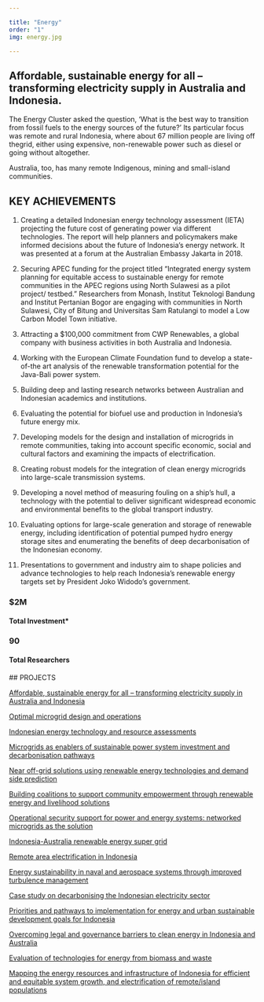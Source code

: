 ```yaml
---

title: "Energy"
order: "1"
img: energy.jpg

---
```

<div id="top-target"></div>

## Affordable, sustainable energy for all – transforming electricity supply in Australia and Indonesia.

The Energy Cluster asked the question, ‘What is the best way to transition from fossil fuels to the energy sources of the future?’ Its particular focus was remote and rural Indonesia, where about 67 million people are living off thegrid, either using expensive, non-renewable power such as diesel or going without altogether.<!--more-->

Australia, too, has many remote Indigenous, mining and small-island communities.

## KEY ACHIEVEMENTS
1. Creating a detailed Indonesian energy technology assessment (IETA) projecting the future cost of generating power via different technologies. The report will help planners and policymakers make informed decisions about the future of Indonesia’s energy network. It was presented at a forum at the Australian Embassy Jakarta in 2018.

2. Securing APEC funding for the project titled “Integrated energy system planning for equitable access to sustainable energy for remote communities in the APEC regions using North Sulawesi as a pilot project/ testbed.” Researchers from Monash, Institut Teknologi Bandung and Institut Pertanian Bogor are engaging with communities in North Sulawesi, City of Bitung and Universitas Sam Ratulangi to model a Low Carbon Model Town initiative.

3. Attracting a $100,000 commitment from CWP Renewables, a global company with business activities in both Australia and Indonesia.

4. Working with the European Climate Foundation fund to develop a state-of-the art analysis of the renewable transformation potential for the Java-Bali power system.

4. Building deep and lasting research networks between Australian and Indonesian academics and institutions.

4. Evaluating the potential for biofuel use and production in Indonesia’s future energy mix.

4. Developing models for the design and installation of microgrids in remote communities, taking into account specific economic, social and cultural factors and examining the impacts of electrification.

4. Creating robust models for the integration of clean energy microgrids into large-scale transmission systems.

4. Developing a novel method of measuring fouling on a ship’s hull, a technology with the potential to deliver significant widespread economic and environmental benefits to the global transport industry.

4. Evaluating options for large-scale generation and storage of renewable energy, including identification of potential pumped hydro energy storage sites and enumerating the benefits of deep decarbonisation of the Indonesian economy.

4. Presentations to government and industry aim to shape policies and advance technologies to help reach Indonesia’s renewable energy targets set by President Joko Widodo’s government.

### $2M
#### Total Investment*

### 90
#### Total Researchers

<div id="bot-target"></div>
## PROJECTS

[Affordable, sustainable energy for all – transforming electricity supply in Australia and Indonesia]()

[Optimal microgrid design and operations](https://australiaindonesiacentre.org/projects/optimal-microgrid-design-operations/)

[Indonesian energy technology and resource assessments](https://australiaindonesiacentre.org/projects/indonesian-energy-technology-resource-assessments/)

[Microgrids as enablers of sustainable power system investment and decarbonisation pathways](https://australiaindonesiacentre.org/projects/microgrids-enablers-sustainable-power-system-investment-decarbonisation-pathways/)

[Near off-grid solutions using renewable energy technologies and demand side prediction](https://australiaindonesiacentre.org/projects/near-off-grid-solutions-using-renewable-energy-technologies-demand-side-prediction/)

[Building coalitions to support community empowerment through renewable energy and livelihood solutions](https://australiaindonesiacentre.org/projects/building-coalitions-support-community-empowerment-renewable-energy-livelihood-solutions/)

[Operational security support for power and energy systems: networked microgrids as the solution](https://australiaindonesiacentre.org/projects/operational-security-support-power-energy-systems-networked-microgrids-solution/)

[Indonesia-Australia renewable energy super grid](https://australiaindonesiacentre.org/projects/mapping-the-energy-resources-and-infrastructure-of-indonesia-for-a-comparative-analysis-of-indonesian-and-australian-opportunities-for-and-barriers-to-efficient-and-equitable-system-growth-and-elec/)

[Remote area electrification in Indonesia](https://australiaindonesiacentre.org/projects/remote-area-electrification-in-indonesia-mapping-the-archipelago-and-formulating-renewable-solutions-at-district-and-local-levels/)

[Energy sustainability in naval and aerospace systems through improved turbulence management](https://australiaindonesiacentre.org/projects/energy-sustainability-naval-aerospace-systems-improved-turbulence-management/)

[Case study on decarbonising the Indonesian electricity sector](https://australiaindonesiacentre.org/projects/case-study-decarbonising-indonesian-electricity-sector/)

[Priorities and pathways to implementation for energy and urban sustainable development goals for Indonesia](https://australiaindonesiacentre.org/projects/priorities-and-pathways-to-implementation-for-energy-and-urban-sustainable-development-goals-for-indonesia/)

[Overcoming legal and governance barriers to clean energy in Indonesia and Australia](https://australiaindonesiacentre.org/projects/overcoming-legal-and-governance-barriers-to-clean-energy-in-indonesia-and-australia/)

[Evaluation of technologies for energy from biomass and waste](https://energy.australiaindonesiacentre.org/projects/evaluation-of-technologies-for-energy-from-biomass-and-waste/)

[Mapping the energy resources and infrastructure of Indonesia for efficient and equitable system growth, and electrification of remote/island populations](https://australiaindonesiacentre.org/projects/mapping-the-energy-resources-and-infrastructure-of-indonesia-to-enable-effective-and-equitable-system-growth-and-electrification-of-remoteisland-populations/)
